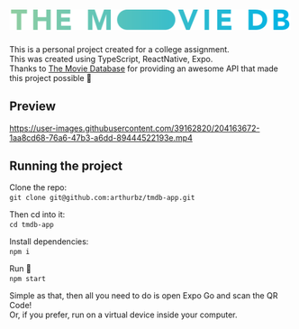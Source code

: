 # <img alt="TMDB Logo" width="500px" src="src/assets/tmdb-long-logo.png" />

This is a personal project created for a college assignment.<br>
This was created using TypeScript, ReactNative, Expo.<br>
Thanks to <a href="https://www.themoviedb.org">The Movie Database</a> for providing an awesome API that made this project possible 🤠<br>

## Preview

https://user-images.githubusercontent.com/39162820/204163672-1aa8cd68-76a6-47b3-a6dd-89444522193e.mp4

## Running the project

Clone the repo: <br>
`git clone git@github.com:arthurbz/tmdb-app.git`

Then cd into it:<br>
`cd tmdb-app`

Install dependencies:<br>
`npm i`

Run 🤠<br>
`npm start`

Simple as that, then all you need to do is open Expo Go and scan the QR Code!<br>
Or, if you prefer, run on a virtual device inside your computer.
